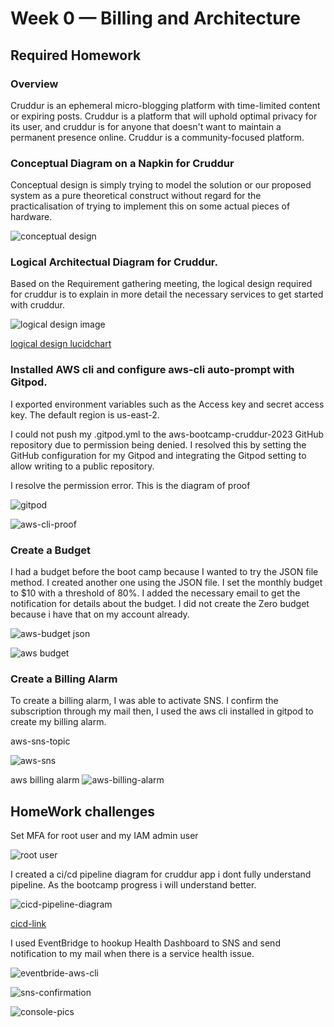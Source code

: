 # Week 0 — Billing and Architecture
## Required Homework

### Overview 
Cruddur is an ephemeral micro-blogging platform with time-limited content or expiring posts. Cruddur is a platform that will uphold optimal privacy for its user, and cruddur is for anyone that doesn't want to maintain a permanent presence online. Cruddur is a community-focused platform.

### Conceptual Diagram on a Napkin for Cruddur
Conceptual design is simply trying to model the solution or our proposed system as a pure theoretical construct without regard for the practicalisation of trying to implement this on some actual pieces of hardware.

![conceptual design](https://github.com/Deedeo/aws-bootcamp-cruddur-2023/blob/main/journal/assets/conceptual-design.jpg)

### Logical Architectual Diagram for Cruddur.
Based on the Requirement gathering meeting, the logical design required for cruddur is to explain in more detail the necessary services to get started with cruddur.


![logical design image](https://github.com/Deedeo/aws-bootcamp-cruddur-2023/blob/main/journal/assets/logical-design.JPG)

[logical design lucidchart](https://lucid.app/lucidchart/8e0ba25f-d422-4fbc-bc26-99b956ffd2a5/edit?viewport_loc=-523%2C-170%2C2624%2C1260%2C0_0&invitationId=inv_af1328ef-fecd-4871-a0da-a265523aab27)

### Installed AWS cli and configure aws-cli auto-prompt with Gitpod.
I  exported environment variables such as the Access key and secret access key. The default region is us-east-2.

I could not push my .gitpod.yml to the aws-bootcamp-cruddur-2023 GitHub repository due to permission being denied. I  resolved this by setting the GitHub configuration for my Gitpod and integrating the Gitpod setting to allow writing to a public repository.

I resolve the permission error. This is the diagram of proof 



![gitpod](https://github.com/Deedeo/aws-bootcamp-cruddur-2023/blob/main/journal/assets/gitpod-config.PNG)

![aws-cli-proof](https://github.com/Deedeo/aws-bootcamp-cruddur-2023/blob/main/journal/assets/aws-cli-config.png)



### Create a Budget
 I had a budget before the boot camp because I wanted to try the JSON file method. I created another one using the JSON file. I set the monthly budget to $10 with a  threshold of 80%. I added the necessary email to get the notification for details about the budget. I did not create the Zero budget because i have that on my account already.
 
![aws-budget json](https://github.com/Deedeo/aws-bootcamp-cruddur-2023/blob/main/journal/assets/aws-budget-json.JPG)

![aws budget](https://github.com/Deedeo/aws-bootcamp-cruddur-2023/blob/main/journal/assets/aws-budget.PNG)
 
### Create a Billing Alarm 
To create a billing alarm, I was able to activate SNS. I confirm the subscription through my mail then, I used the aws cli installed in gitpod to create my billing alarm.

aws-sns-topic

![aws-sns](https://github.com/Deedeo/aws-bootcamp-cruddur-2023/blob/main/journal/assets/aws-sns.JPG)

aws billing alarm
![aws-billing-alarm](https://github.com/Deedeo/aws-bootcamp-cruddur-2023/blob/main/journal/assets/cloudwatch.JPG)


## HomeWork challenges


Set MFA for root user and my IAM admin user

![root user](https://github.com/Deedeo/aws-bootcamp-cruddur-2023/blob/main/journal/assets/mfa.PNG)

I created a ci/cd pipeline diagram for cruddur app i dont fully understand pipeline. As the bootcamp progress i will understand better.

![cicd-pipeline-diagram](https://github.com/Deedeo/aws-bootcamp-cruddur-2023/blob/main/journal/assets/cicd.JPG)



[cicd-link](https://t.co/dKY5mMg6rU)


I used EventBridge to hookup Health Dashboard to SNS and send notification to my mail when there is a service health issue.

![eventbride-aws-cli](https://github.com/Deedeo/aws-bootcamp-cruddur-2023/blob/main/journal/assets/eventbridge.JPG)



![sns-confirmation](https://github.com/Deedeo/aws-bootcamp-cruddur-2023/blob/main/journal/assets/sns.JPG)


![console-pics](https://github.com/Deedeo/aws-bootcamp-cruddur-2023/blob/main/journal/assets/aws-eventbridge.JPG)

